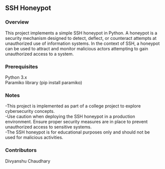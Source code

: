 <h2>SSH Honeypot</h2>
<h3>Overview</h3>
This project implements a simple SSH honeypot in Python. A honeypot is a security mechanism designed to detect, deflect, or counteract attempts at unauthorized use of information systems. In the context of SSH, a honeypot can be used to attract and monitor malicious actors attempting to gain unauthorized access to a system.  

<h3>Prerequisites</h3>
Python 3.x  <br />
Paramiko library (pip install paramiko)  


<h3>Notes </h3>   
-This project is implemented as part of a college project to explore cybersecurity concepts. <br />
-Use caution when deploying the SSH honeypot in a production environment. Ensure proper security measures are in place to prevent unauthorized access to   
 sensitive systems. <br />
-The SSH honeypot is for educational purposes only and should not be used for malicious activities.<br /> 

<h3>Contributors</h3>  
Divyanshu Chaudhary

